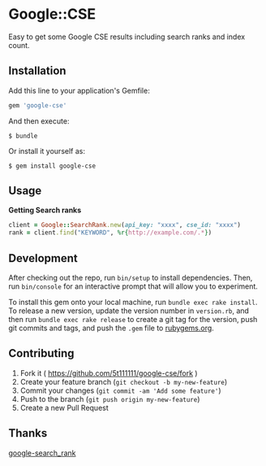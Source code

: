 # Google::CSE

Easy to get some Google CSE results including search ranks and index count.

## Installation

Add this line to your application's Gemfile:

```ruby
gem 'google-cse'
```

And then execute:

``` text
$ bundle
```

Or install it yourself as:

``` text
$ gem install google-cse
```

## Usage

__Getting Search ranks__

```ruby
client = Google::SearchRank.new(api_key: "xxxx", cse_id: "xxxx")
rank = client.find("KEYWORD", %r{http://example.com/.*})
```

## Development

After checking out the repo, run `bin/setup` to install dependencies. Then, run `bin/console` for an interactive prompt that will allow you to experiment.

To install this gem onto your local machine, run `bundle exec rake install`. To release a new version, update the version number in `version.rb`, and then run `bundle exec rake release` to create a git tag for the version, push git commits and tags, and push the `.gem` file to [rubygems.org](https://rubygems.org).

## Contributing

1. Fork it ( https://github.com/5t111111/google-cse/fork )
2. Create your feature branch (`git checkout -b my-new-feature`)
3. Commit your changes (`git commit -am 'Add some feature'`)
4. Push to the branch (`git push origin my-new-feature`)
5. Create a new Pull Request

## Thanks

[google-search_rank](https://github.com/komagata/google-search_rank)

